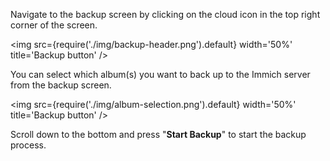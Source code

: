 Navigate to the backup screen by clicking on the cloud icon in the top right corner of the screen.

<img src={require('./img/backup-header.png').default} width='50%' title='Backup button' />

You can select which album(s) you want to back up to the Immich server from the backup screen.

<img src={require('./img/album-selection.png').default} width='50%' title='Backup button' />

Scroll down to the bottom and press "**Start Backup**" to start the backup process.

